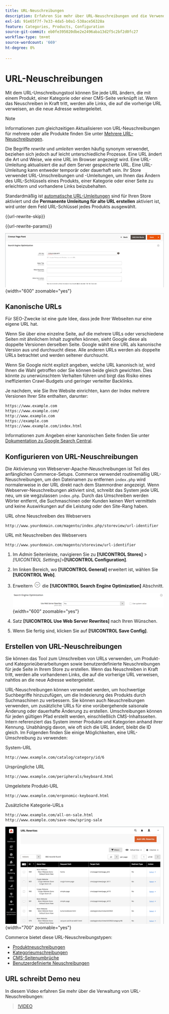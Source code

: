 ```yaml
---
title: URL-Neuschreibungen
description: Erfahren Sie mehr über URL-Neuschreibungen und die Verwendung des Umschreibungs-Tools für Commerce-URLs, um URLs zu ändern, die mit einer Produkt-, Kategorie- oder CMS-Seite verknüpft sind.
exl-id: 91e65f7f-7e33-4da5-b0a1-538ace56328a
feature: Categories, Products, Configuration
source-git-commit: eb0fe395020dbe2e2496aba13d2f5c2bf2d0fc27
workflow-type: tm+mt
source-wordcount: '669'
ht-degree: 0%

---
```


# URL-Neuschreibungen

Mit dem URL-Umschreibungstool können Sie jede URL ändern, die mit einem Produkt, einer Kategorie oder einer CMS-Seite verknüpft ist. Wenn das Neuschreiben in Kraft tritt, werden alle Links, die auf die vorherige URL verweisen, an die neue Adresse weitergeleitet.

>[!NOTE]
>
>Informationen zum gleichzeitigen Aktualisieren von URL-Neuschreibungen für mehrere oder alle Produkte finden Sie unter [Mehrere URL-Neuschreibungen](url-rewrite-product.md#multiple-url-rewrites).

Die Begriffe _rewrite_ und _umleiten_ werden häufig synonym verwendet, beziehen sich jedoch auf leicht unterschiedliche Prozesse. Eine URL ändert die Art und Weise, wie eine URL im Browser angezeigt wird. Eine URL-Umleitung aktualisiert die auf dem Server gespeicherte URL. Eine URL-Umleitung kann entweder temporär oder dauerhaft sein. Ihr Store verwendet URL-Umschreibungen und -Umleitungen, um Ihnen das Ändern des URL-Schlüssels eines Produkts, einer Kategorie oder einer Seite zu erleichtern und vorhandene Links beizubehalten.

Standardmäßig ist [automatische URL-Umleitungen](url-redirect-product-automatic.md) sind für Ihren Store aktiviert und die **Permanente Umleitung für alte URL erstellen** aktiviert ist, wird unter dem Feld URL-Schlüssel jedes Produkts ausgewählt.

{{url-rewrite-skip}}

{{url-rewrite-params}}

![Suchmaschinenoptimierung - Erstellen einer dauerhaften URL-Umleitung](./assets/product-search-engine-optimization-create-permanent-redirect.png){width="600" zoomable="yes"}

## Kanonische URLs

Für SEO-Zwecke ist eine gute Idee, dass jede Ihrer Webseiten nur eine eigene URL hat.

Wenn Sie über eine einzelne Seite, auf die mehrere URLs oder verschiedene Seiten mit ähnlichem Inhalt zugreifen können, sieht Google diese als doppelte Versionen derselben Seite. Google wählt eine URL als kanonische Version aus und durchsucht diese. Alle anderen URLs werden als doppelte URLs betrachtet und werden seltener durchsucht.

Wenn Sie Google nicht explizit angeben, welche URL kanonisch ist, wird Ihnen die Wahl getroffen oder Sie können beide gleich gewichten. Dies könnte zu unerwünschtem Verhalten führen und birgt das Risiko eines ineffizienten Crawl-Budgets und geringer verteilter Backlinks.

Je nachdem, wie Sie Ihre Website einrichten, kann der Index mehrere Versionen Ihrer Site enthalten, darunter:

    https://www.example.com
    https://www.example.com/
    http://www.example.com
    https://example.com
    https://www.example.com/index.html

Informationen zum Angeben einer kanonischen Seite finden Sie unter [Dokumentation zu Google Search Central](https://developers.google.com/search/docs/crawling-indexing/consolidate-duplicate-urls).

## Konfigurieren von URL-Neuschreibungen

Die Aktivierung von Webserver-Apache-Neuschreibungen ist Teil des anfänglichen Commerce-Setups. Commerce verwendet routinemäßig URL-Neuschreibungen, um den Dateinamen zu entfernen `index.php` wird normalerweise in der URL direkt nach dem Stammordner angezeigt. Wenn Webserver-Neuschreibungen aktiviert sind, schreibt das System jede URL neu, um sie wegzulassen `index.php`. Durch das Umschreiben werden Wörter entfernt, die Suchmaschinen oder Kunden keinen Wert vermitteln und keine Auswirkungen auf die Leistung oder den Site-Rang haben.

URL ohne Neuschreiben des Webservers

    http://www.yourdomain.com/magento/index.php/storeview/url-identifier

URL mit Neuschreiben des Webservers

    http://www.yourdomain.com/magento/storeview/url-identifier

1. Im _Admin_ Seitenleiste, navigieren Sie zu **[!UICONTROL Stores]** > _[!UICONTROL Settings]_>**[!UICONTROL Configuration]**.

1. Im linken Bereich, wo **[!UICONTROL General]** erweitert ist, wählen Sie **[!UICONTROL Web]**.

1. Erweitern ![Erweiterungsauswahl](../assets/icon-display-expand.png) die **[!UICONTROL Search Engine Optimization]** Abschnitt.

   ![Allgemeine Konfiguration - Optimierung der Web-Suchmaschine](../configuration-reference/general/assets/web-search-engine-optimization.png){width="600" zoomable="yes"}

1. Satz **[!UICONTROL Use Web Server Rewrites]** nach Ihren Wünschen.

1. Wenn Sie fertig sind, klicken Sie auf **[!UICONTROL Save Config]**.

## Erstellen von URL-Neuschreibungen

Sie können das Tool zum Umschreiben von URLs verwenden, um Produkt- und Kategorieüberarbeitungen sowie benutzerdefinierte Neuschreibungen für jede Seite in Ihrem Store zu erstellen. Wenn das Neuschreiben in Kraft tritt, werden alle vorhandenen Links, die auf die vorherige URL verweisen, nahtlos an die neue Adresse weitergeleitet.

URL-Neuschreibungen können verwendet werden, um hochwertige Suchbegriffe hinzuzufügen, um die Indexierung des Produkts durch Suchmaschinen zu verbessern. Sie können auch Neuschreibungen verwenden, um zusätzliche URLs für eine vorübergehende saisonale Änderung oder dauerhafte Änderung zu erstellen. Umschreibungen können für jeden gültigen Pfad erstellt werden, einschließlich CMS-Inhaltsseiten. Intern referenziert das System immer Produkte und Kategorien anhand ihrer Kennung. Unabhängig davon, wie oft sich die URL ändert, bleibt die ID gleich. Im Folgenden finden Sie einige Möglichkeiten, eine URL-Umschreibung zu verwenden:

System-URL

    http://www.example.com/catalog/category/id/6

Ursprüngliche URL

    http://www.example.com/peripherals/keyboard.html

Umgeleitete Produkt-URL

    http://www.example.com/ergonomic-keyboard.html

Zusätzliche Kategorie-URLs

    http://www.example.com/all-on-sale.html
    http://www.example.com/save-now/spring-sale

![URL-Raster neu schreiben](./assets/url-rewrites.png){width="700" zoomable="yes"}

Commerce bietet diese URL-Neuschreibungstypen:

* [Produktneuschreibungen](url-rewrite-product.md)
* [Kategorieumschreibungen](url-rewrite-category.md)
* [CMS-Seitenumbrüche](url-rewrite-cms-page.md)
* [Benutzerdefinierte Neuschreibungen](url-rewrite-custom.md)

## URL schreibt Demo neu

In diesem Video erfahren Sie mehr über die Verwaltung von URL-Neuschreibungen:

>[!VIDEO](https://video.tv.adobe.com/v/343751?quality=12&learn=on)
